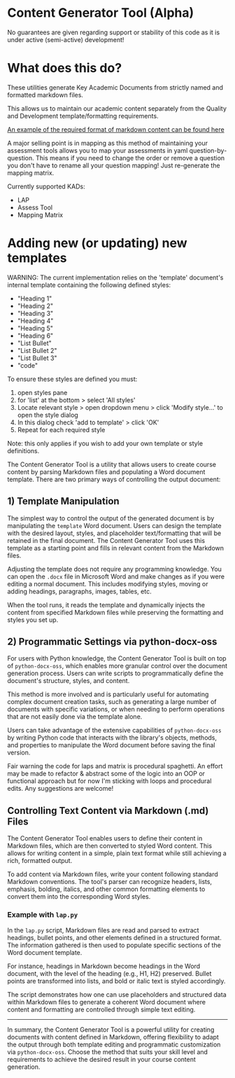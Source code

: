 # Content Generator Tool (Alpha)

No guarantees are given regarding support or stability of this code as it is under active (semi-active) development!

# What does this do?

These utilities generate Key Academic Documents from strictly named and formatted markdown files.

This allows us to maintain our academic content separately from the Quality and Development template/formatting requirements.

[An example of the required format of markdown content can be found here](https://github.com/jordanhill-NMTAFE/AISS-ICTSS00120/)

A major selling point is in mapping as this method of maintaining your assessment tools allows you to map your assessments in yaml question-by-question. This means if you need to change the order or remove a question you don't have to rename all your question mapping! Just re-generate the mapping matrix.

Currently supported KADs:

- LAP
- Assess Tool
- Mapping Matrix

# Adding new (or updating) new templates

WARNING: The current implementation relies on the 'template' document's internal template containing the following defined styles:
 - "Heading 1"
 - "Heading 2"
 - "Heading 3"
 - "Heading 4"
 - "Heading 5"
 - "Heading 6"
 - "List Bullet"
 - "List Bullet 2"
 - "List Bullet 3"
 - "code"

To ensure these styles are defined you must: 
 1. open styles pane  
 2. for 'list' at the bottom > select 'All styles' 
 3. Locate relevant style > open dropdown menu > click 'Modify style...' to open the style dialog 
 4. In this dialog check 'add to template' > click 'OK'
 5. Repeat for each required style

 Note: this only applies if you wish to add your own template or style definitions.

The Content Generator Tool is a utility that allows users to create course content by parsing Markdown files and populating a Word document template. There are two primary ways of controlling the output document:


## 1) Template Manipulation

The simplest way to control the output of the generated document is by manipulating the `template` Word document. Users can design the template with the desired layout, styles, and placeholder text/formatting that will be retained in the final document. The Content Generator Tool uses this template as a starting point and fills in relevant content from the Markdown files.

Adjusting the template does not require any programming knowledge. You can open the `.docx` file in Microsoft Word and make changes as if you were editing a normal document. This includes modifying styles, moving or adding headings, paragraphs, images, tables, etc.

When the tool runs, it reads the template and dynamically injects the content from specified Markdown files while preserving the formatting and styles you set up.

## 2) Programmatic Settings via python-docx-oss

For users with Python knowledge, the Content Generator Tool is built on top of `python-docx-oss`, which enables more granular control over the document generation process. Users can write scripts to programmatically define the document's structure, styles, and content.

This method is more involved and is particularly useful for automating complex document creation tasks, such as generating a large number of documents with specific variations, or when needing to perform operations that are not easily done via the template alone.

Users can take advantage of the extensive capabilities of `python-docx-oss` by writing Python code that interacts with the library's objects, methods, and properties to manipulate the Word document before saving the final version.


Fair warning the code for laps and matrix is procedural spaghetti. An effort may be made to refactor & abstract some of the logic into an OOP or functional approach but for now I'm sticking with loops and procedural edits. Any suggestions are welcome!


## Controlling Text Content via Markdown (.md) Files

The Content Generator Tool enables users to define their content in Markdown files, which are then converted to styled Word content. This allows for writing content in a simple, plain text format while still achieving a rich, formatted output.

To add content via Markdown files, write your content following standard Markdown conventions. The tool's parser can recognize headers, lists, emphasis, bolding, italics, and other common formatting elements to convert them into the corresponding Word styles.

### Example with `lap.py`

In the `lap.py` script, Markdown files are read and parsed to extract headings, bullet points, and other elements defined in a structured format. The information gathered is then used to populate specific sections of the Word document template.

For instance, headings in Markdown become headings in the Word document, with the level of the heading (e.g., H1, H2) preserved. Bullet points are transformed into lists, and bold or italic text is styled accordingly.

The script demonstrates how one can use placeholders and structured data within Markdown files to generate a coherent Word document where content and formatting are controlled through simple text editing.

---

In summary, the Content Generator Tool is a powerful utility for creating documents with content defined in Markdown, offering flexibility to adapt the output through both template editing and programmatic customization via `python-docx-oss`. Choose the method that suits your skill level and requirements to achieve the desired result in your course content generation.